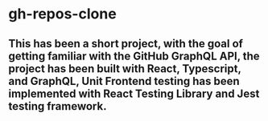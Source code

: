 # gh-repos-clone

## This has been a short project, with the goal of getting familiar with the GitHub GraphQL API, the project has been built with React, Typescript, and GraphQL, Unit Frontend testing has been implemented with React Testing Library and Jest testing framework.
